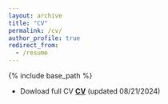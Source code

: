 ```yaml
---
layout: archive
title: "CV"
permalink: /cv/
author_profile: true
redirect_from:
  - /resume
---
```


{% include base_path %}

+ Dowload full CV **[CV](http://mariharris.github.io/files/CV_MarianaHarris.pdf)** (updated 08/21/2024)

